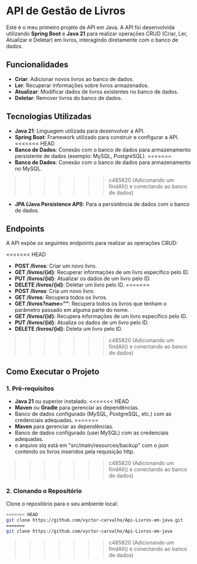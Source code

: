 # API de Gestão de Livros

Este é o meu primeiro projeto de API em Java. A API foi desenvolvida utilizando **Spring Boot** e **Java 21** para realizar operações CRUD (Criar, Ler, Atualizar e Deletar) em livros, interagindo diretamente com o banco de dados.

## Funcionalidades

- **Criar**: Adicionar novos livros ao banco de dados.
- **Ler**: Recuperar informações sobre livros armazenados.
- **Atualizar**: Modificar dados de livros existentes no banco de dados.
- **Deletar**: Remover livros do banco de dados.

## Tecnologias Utilizadas

- **Java 21**: Linguagem utilizada para desenvolver a API.
- **Spring Boot**: Framework utilizado para construir e configurar a API.
<<<<<<< HEAD
- **Banco de Dados**: Conexão com o banco de dados para armazenamento persistente de dados (exemplo: MySQL, PostgreSQL).
=======
- **Banco de Dados**: Conexão com o banco de dados para armazenamento no MySQL.
>>>>>>> c485820 (Adicionando um findAll() e conectando ao banco de dados)
- **JPA (Java Persistence API)**: Para a persistência de dados com o banco de dados.

## Endpoints

A API expõe os seguintes endpoints para realizar as operações CRUD:

<<<<<<< HEAD
- **POST /livros**: Criar um novo livro.
- **GET /livros/{id}**: Recuperar informações de um livro específico pelo ID.
- **PUT /livros/{id}**: Atualizar os dados de um livro pelo ID.
- **DELETE /livros/{id}**: Deletar um livro pelo ID.
=======
- **POST /livros**: Cria um novo livro.
- **GET /livros**: Recupera todos os livros.
- **GET /livros?name=""**: Recupera todos os livros que tenham o parâmetro passado em alguma parte do nome.
- **GET /livros/{id}**: Recupera informações de um livro específico pelo ID.
- **PUT /livros/{id}**: Atualiza os dados de um livro pelo ID.
- **DELETE /livros/{id}**: Deleta um livro pelo ID.
>>>>>>> c485820 (Adicionando um findAll() e conectando ao banco de dados)

## Como Executar o Projeto

### 1. Pré-requisitos

- **Java 21** ou superior instalado.
<<<<<<< HEAD
- **Maven** ou **Gradle** para gerenciar as dependências.
- Banco de dados configurado (MySQL, PostgreSQL, etc.) com as credenciais adequadas.
=======
- **Maven** para gerenciar as dependências.
- Banco de dados configurado (usei MySQL) com as credenciais adequadas.
- o arquivo slq está em "src/main/resources/backup" com o json contendo os livros inseridos pela requisição http.
>>>>>>> c485820 (Adicionando um findAll() e conectando ao banco de dados)

### 2. Clonando o Repositório

Clone o repositório para o seu ambiente local:

```bash
<<<<<<< HEAD
git clone https://github.com/vyctor-carvalho/Api-Livros-em-java.git
=======
git clone https://github.com/vyctor-carvalho/Api-Livros-em-java
```
>>>>>>> c485820 (Adicionando um findAll() e conectando ao banco de dados)
